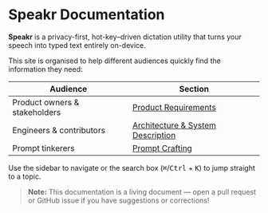 # Speakr Documentation

**Speakr** is a privacy-first, hot-key–driven dictation utility that turns your speech into typed text entirely on-device.

This site is organised to help different audiences quickly find the information they need:

| Audience                      | Section                                              |
| ----------------------------- | ---------------------------------------------------- |
| Product owners & stakeholders | [Product Requirements](PRD.md)                       |
| Engineers & contributors      | [Architecture & System Description](ARCHITECTURE.md) |
| Prompt tinkerers              | [Prompt Crafting](PROMPT.md)                         |

Use the sidebar to navigate or the search box (<kbd>⌘</kbd>/<kbd>Ctrl</kbd> + <kbd>K</kbd>) to jump straight to a topic.

> **Note:** This documentation is a living document — open a pull request or GitHub issue if you have suggestions or corrections! 